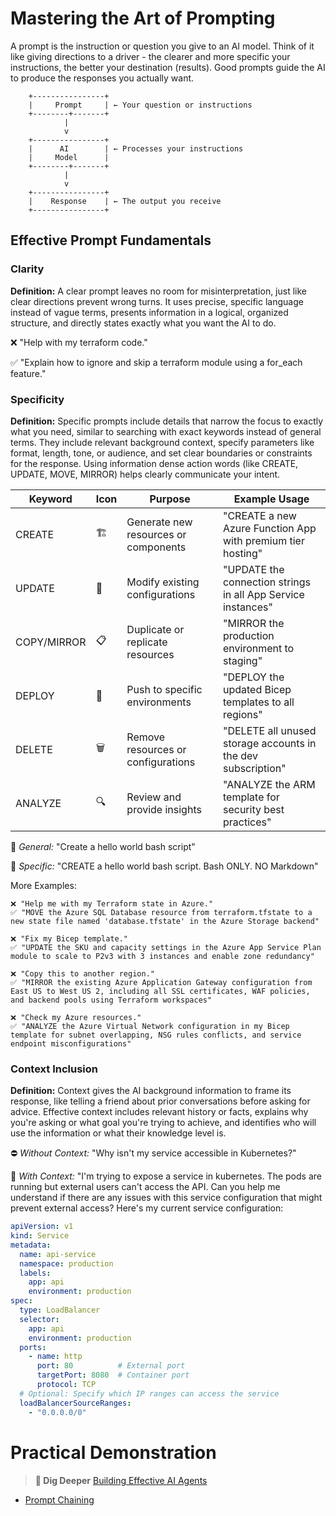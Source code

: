 # Mastering the Art of Prompting

A prompt is the instruction or question you give to an AI model. Think of it like giving directions to a driver - the clearer and more specific your instructions, the better your destination (results). Good prompts guide the AI to produce the responses you actually want.

```ascii
    +----------------+
    |     Prompt     | ← Your question or instructions
    +--------+-------+
            |
            v
    +----------------+
    |      AI        | ← Processes your instructions
    |     Model      |
    +--------+-------+
            |
            v
    +----------------+
    |    Response    | ← The output you receive
    +----------------+
```

## Effective Prompt Fundamentals

### Clarity

**Definition:** A clear prompt leaves no room for misinterpretation, just like clear directions prevent wrong turns. It uses precise, specific language instead of vague terms, presents information in a logical, organized structure, and directly states exactly what you want the AI to do.

❌ "Help with my terraform code."

✅ "Explain how to ignore and skip a terraform module using a for_each feature."


### Specificity

**Definition:** Specific prompts include details that narrow the focus to exactly what you need, similar to searching with exact keywords instead of general terms. They include relevant background context, specify parameters like format, length, tone, or audience, and set clear boundaries or constraints for the response. Using information dense action words (like CREATE, UPDATE, MOVE, MIRROR) helps clearly communicate your intent.


| Keyword | Icon | Purpose | Example Usage |
|---------|------|---------|---------------|
| CREATE | 🏗️ | Generate new resources or components | "CREATE a new Azure Function App with premium tier hosting" |
| UPDATE | 🔄 | Modify existing configurations | "UPDATE the connection strings in all App Service instances" |
| COPY/MIRROR | 📋 | Duplicate or replicate resources | "MIRROR the production environment to staging" |
| DEPLOY | 🚀 | Push to specific environments | "DEPLOY the updated Bicep templates to all regions" |
| DELETE | 🗑️ | Remove resources or configurations | "DELETE all unused storage accounts in the dev subscription" |
| ANALYZE | 🔍 | Review and provide insights | "ANALYZE the ARM template for security best practices" |

🤔 _General:_ "Create a hello world bash script"

🎯 _Specific:_ "CREATE a hello world bash script. Bash ONLY. NO Markdown"

More Examples:
```text
❌ "Help me with my Terraform state in Azure."
✅ "MOVE the Azure SQL Database resource from terraform.tfstate to a new state file named 'database.tfstate' in the Azure Storage backend"

❌ "Fix my Bicep template."
✅ "UPDATE the SKU and capacity settings in the Azure App Service Plan module to scale to P2v3 with 3 instances and enable zone redundancy"

❌ "Copy this to another region."
✅ "MIRROR the existing Azure Application Gateway configuration from East US to West US 2, including all SSL certificates, WAF policies, and backend pools using Terraform workspaces"

❌ "Check my Azure resources."
✅ "ANALYZE the Azure Virtual Network configuration in my Bicep template for subnet overlapping, NSG rules conflicts, and service endpoint misconfigurations"
```


### Context Inclusion

**Definition:** Context gives the AI background information to frame its response, like telling a friend about prior conversations before asking for advice. Effective context includes relevant history or facts, explains why you're asking or what goal you're trying to achieve, and identifies who will use the information or what their knowledge level is.

⛔ _Without Context:_ "Why isn't my service accessible in Kubernetes?"

📝 _With Context:_ "I'm trying to expose a service in kubernetes. The pods are running but external users can't access the API. Can you help me understand if there are any issues with this service configuration that might prevent external access? Here's my current service configuration:

```yaml
apiVersion: v1
kind: Service
metadata:
  name: api-service
  namespace: production
  labels:
    app: api
    environment: production
spec:
  type: LoadBalancer
  selector:
    app: api
    environment: production
  ports:
    - name: http
      port: 80          # External port
      targetPort: 8080  # Container port
      protocol: TCP
  # Optional: Specify which IP ranges can access the service
  loadBalancerSourceRanges:
    - "0.0.0.0/0"
```

# Practical Demonstration

> __🤔 Dig Deeper__ [Building Effective AI Agents](https://www.anthropic.com/engineering/building-effective-agents)

- [Prompt Chaining](prompt/README.md)

